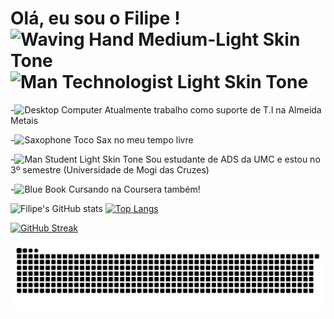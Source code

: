 # Olá, eu sou o Filipe ! <img src="https://raw.githubusercontent.com/Tarikul-Islam-Anik/Animated-Fluent-Emojis/master/Emojis/Hand%20gestures/Waving%20Hand%20Medium-Light%20Skin%20Tone.png" alt="Waving Hand Medium-Light Skin Tone" width="38" height="38" /> <img src="https://raw.githubusercontent.com/Tarikul-Islam-Anik/Animated-Fluent-Emojis/master/Emojis/People%20with%20professions/Man%20Technologist%20Light%20Skin%20Tone.png" alt="Man Technologist Light Skin Tone" width="35" height="35" />
-<img src="https://raw.githubusercontent.com/Tarikul-Islam-Anik/Animated-Fluent-Emojis/master/Emojis/Objects/Desktop%20Computer.png" alt="Desktop Computer" width="17" height="17" /> Atualmente trabalho como suporte de T.I na Almeida Metais

-<img src="https://raw.githubusercontent.com/Tarikul-Islam-Anik/Animated-Fluent-Emojis/master/Emojis/Objects/Saxophone.png" alt="Saxophone" width="20" height="20" /> Toco Sax no meu tempo livre 

-<img src="https://raw.githubusercontent.com/Tarikul-Islam-Anik/Animated-Fluent-Emojis/master/Emojis/People%20with%20professions/Man%20Student%20Light%20Skin%20Tone.png" alt="Man Student Light Skin Tone" width="25" height="25" /> Sou estudante de ADS da UMC e estou no 3º semestre 
(Universidade de Mogi das Cruzes)

-<img src="https://raw.githubusercontent.com/Tarikul-Islam-Anik/Animated-Fluent-Emojis/master/Emojis/Objects/Blue%20Book.png" alt="Blue Book" width="20" height="20" /> Cursando na Coursera também!

![Filipe's GitHub stats](https://github-readme-stats.vercel.app/api?username=Filipe-Lourenco7&theme=dracula&show_icons=true&include_all_commits=true) [![Top Langs](https://github-readme-stats.vercel.app/api/top-langs/?username=Filipe-Lourenco7&layout=compact&theme=dracula)](https://github.com/Filipr-Lourenco7/github-readme-stats)

[![GitHub Streak](https://streak-stats.demolab.com/?user=Filipe-Lourenco7&theme=dracula)](https://git.io/streak-stats)

<picture align="center">
  <source media="(prefers-color-scheme: dark)" srcset="https://raw.githubusercontent.com/Filipe-Lourenco7/Filipe-Lourenco7/output/github-contribution-grid-snake-dark.svg">
  <source media="(prefers-color-scheme: light)" srcset="https://raw.githubusercontent.com/Filipe-Lourenco7/Filipe-Lourenco7/output/github-contribution-grid-snake-dark.svg">
  <img align="center" alt="github contribution grid snake animation" src="https://raw.githubusercontent.com/Filipe-Lourenco7/Filipe-Lourenco7/output/github-contribution-grid-snake.svg">
</picture>

